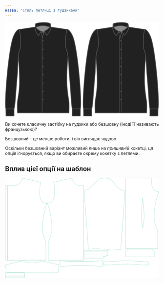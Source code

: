 ```yaml
---
назва: "Стиль петлиці з ґудзиками"
---
```


![Кокетка з петлями на ґудзиках](buttonholeplacketstyle.svg)

Ви хочете класичну застібку на ґудзики або безшовну (іноді її називають французькою)?

<Tip>

Безшовний - це менше роботи, і він виглядає чудово.

</Tip>

<Note>

Оскільки безшовний варіант можливий лише на _пришивній_ кокетці, ця опція ігнорується, якщо ви обираєте окрему кокетку з петлями.

</Note>

## Вплив цієї опції на шаблон

![На цьому зображенні показано вплив цієї опції шляхом накладання декількох варіантів, які мають різне значення для цієї опції](simon_buttonholeplacketstyle_sample.svg "Вплив цієї опції на шаблон")
